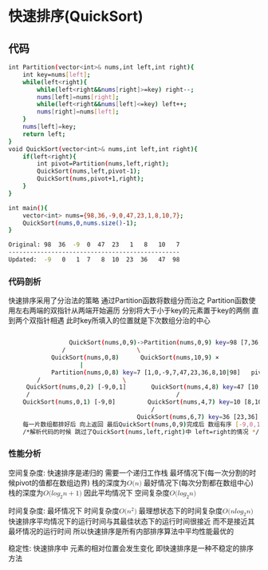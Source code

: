 # 快速排序(QuickSort)

## 代码

```bash
int Partition(vector<int>& nums,int left,int right){
    int key=nums[left];
    while(left<right){
        while(left<right&&nums[right]>=key) right--;
        nums[left]=nums[right];
        while(left<right&&nums[left]<=key) left++;
        nums[right]=nums[left];
    }
    nums[left]=key;
    return left;
}
void QuickSort(vector<int>& nums,int left,int right){
    if(left<right){
        int pivot=Partition(nums,left,right);
        QuickSort(nums,left,pivot-1);
        QuickSort(nums,pivot+1,right);
    }
}

int main(){
    vector<int> nums={98,36,-9,0,47,23,1,8,10,7};
    QuickSort(nums,0,nums.size()-1);
}
```

```bash
Original: 98  36  -9  0  47  23   1   8   10   7
------------------------------------------------
Updated:  -9   0   1  7   8  10  23  36   47  98
```

### 代码剖析

快速排序采用了分治法的策略 通过Partition函数将数组分而治之 Partition函数使用左右两端的双指针从两端开始遍历 分别将大于小于key的元素置于key的两侧 直到两个双指针相遇 此时key所填入的位置就是下次数组分治的中心

```bash

                 QuickSort(nums,0,9)->Partition(nums,0,9) key=98 [7,36,-9,0,47,23,1,8,10,98] pivot=9
               /                    \
            QuickSort(nums,0,8)      QuickSort(nums,10,9) ×
                    |
            Partition(nums,0,8) key=7 [1,0,-9,7,47,23,36,8,10|98]   pivot=3                
        /                       \
     QuickSort(nums,0,2) [-9,0,1]       QuickSort(nums,4,8) key=47 [10,23,36,8,47] pivot=8
     /                                         /
    QuickSort(nums,0,1) [-9,0]         QuickSort(nums,4,7) key=10 [8,10,36,23] pivot=5
                                        /
                                    QuickSort(nums,6,7) key=36 [23,36] pivot=7
    每一片数组都排好后 向上返回 最后QuickSort(nums,0,9)完成后 数组有序 [-9,0,1,7,8,10,23,36,47,98]
    /*解析代码的时候 跳过了QuickSort(nums,left,right)中 left=right的情况 */

```

### 性能分析

空间复杂度: 快速排序是递归的 需要一个递归工作栈 最坏情况下(每一次分割的时候pivot的值都在数组边界) 栈的深度为<math xmlns="http://www.w3.org/1998/Math/MathML" display="inline-block"><mi>O</mi><mo stretchy="false">(</mo><mi>n</mi><mo stretchy="false">)</mo></math> 最好情况下(每次分割都在数组中心) 栈的深度为<math xmlns="http://www.w3.org/1998/Math/MathML" display="inline-block"><mi>O</mi><mo stretchy="false">(</mo><mi>l</mi><mi>o</mi><msub><mi>g</mi><mn>2</mn></msub><mrow><mi>n</mi><mo>+</mo><mn>1</mn></mrow><mo stretchy="false">)</mo></math> 因此平均情况下 空间复杂度<math xmlns="http://www.w3.org/1998/Math/MathML" display="inline-block"><mi>O</mi><mo stretchy="false">(</mo><mi>l</mi><mi>o</mi><msub><mi>g</mi><mn>2</mn></msub><mrow><mi>n</mi></mrow><mo stretchy="false">)</mo></math>

时间复杂度: 最坏情况下 时间复杂度<math xmlns="http://www.w3.org/1998/Math/MathML" display="inline-block"><mi>O</mi><mo stretchy="false">(</mo><msup><mi>n</mi><mn>2</mn></msup><mo stretchy="false">)</mo></math> 最理想状态下的时间复杂度<math xmlns="http://www.w3.org/1998/Math/MathML" display="inline-block"><mi>O</mi><mo stretchy="false">(</mo><mi>n</mi><mi>l</mi><mi>o</mi><msub><mi>g</mi><mn>2</mn></msub><mi>n</mi><mo stretchy="false">)</mo></math>
快速排序平均情况下的运行时间与其最佳状态下的运行时间很接近 而不是接近其最坏情况的运行时间 所以快速排序是所有内部排序算法中平均性能最优的

稳定性: 快速排序中 元素的相对位置会发生变化 即快速排序是一种不稳定的排序方法